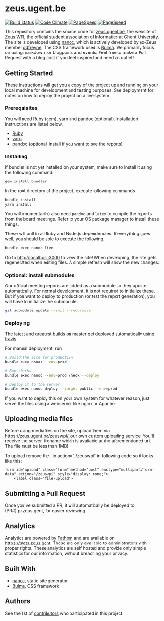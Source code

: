 # zeus.ugent.be
[![Build Status](https://api.travis-ci.com/ZeusWPI/zeus.ugent.be.svg?branch=master)](https://travis-ci.com/github/ZeusWPI/zeus.ugent.be)
[![Code Climate](https://codeclimate.com/github/ZeusWPI/zeus.ugent.be.png)](https://codeclimate.com/github/ZeusWPI/zeus.ugent.be)
[![PageSpeed](https://pagespeed-badges.herokuapp.com/?url=zeus.ugent.be&strat=desktop&showStratLabel=true)](https://developers.google.com/speed/pagespeed/insights/?url=https%3A%2F%2Fzeus.ugent.be&tab=desktop)
[![PageSpeed](https://pagespeed-badges.herokuapp.com/?url=zeus.ugent.be&strat=mobile&showStratLabel=true)](https://developers.google.com/speed/pagespeed/insights/?url=https%3A%2F%2Fzeus.ugent.be&tab=mobile)

This repository contains the source code for [zeus.ugent.be](https://zeus.ugent.be), the website of Zeus WPI, the official student association of Informatics at Ghent University. The site is developed using [nanoc](https://github.com/nanoc/nanoc), which is actively developed by ex-Zeus member [ddfreyne](https://github.com/ddfreyne). The CSS framework used is [Bulma](https://bulma.io/). We primarily focus on using markdown for blogposts and events. Feel free to make a Pull Request with a blog post if you feel inspired and need an outlet!


## Getting Started

These instructions will get you a copy of the project up and running on your local machine for development and testing purposes. See deployment for notes on how to deploy the project on a live system.

### Prerequisites

You will need Ruby (gem), yarn and pandoc (optional). Installation instructions are listed below.

* [Ruby](https://www.ruby-lang.org/en/documentation/installation/)
* [yarn](yarnpkg.com/en/docs/install)
* [pandoc](https://pandoc.org/installing.html) (optional, install if you want to see the reports)

### Installing

If bundler is not yet installed on your system, make sure to install it using the following command:

```bash
gem install bundler
```

In the root directory of the project, execute following commands

```bash
bundle install
yarn install
```

You will (momentarily) also need `pandoc` and `latex` to compile the reports from the board meetings. Refer to your OS package manager to install these things.

These will pull in all Ruby and Node.js dependencies. If everything goes well, you should be able to execute the following.

```bash
bundle exec nanoc live
```

Go to <http://localhost:3000> to view the site! When developing, the site gets regenerated when editing files. A simple refresh will show the new changes.

### Optional: install submodules

Our official meeting reports are added as a submodule so they update automatically. For normal development, it is not required to initialize these. But if you want to deploy to production (or test the report generation), you will have to initialize the submodule.

```bash
git submodule update --init --recursive
```

### Deploying

The latest and greatest builds on master get deployed automatically using [travis](https://travis-ci.org).

For manual deployment, run

```bash
# Build the site for production
bundle exec nanoc --env=prod

# Run checks
bundle exec nanoc --env=prod check --deploy

# Deploy it to the server
bundle exec nanoc deploy --target public --env=prod
```

If you want to deploy this on your own system for whatever reason, just serve the files using a webserver like nginx or Apache.

## Uploading media files

Before using mediafiles on the site, upload them via https://zeus.ugent.be/zeuswpi/, our own custom [uploading service](https://github.com/ZeusWPI/ZeusWPI). You'll receive the server-filename which is available at the aforementioned url.
The file must be less than 1MB!

To upload remove the . in action="./zeuswpi" in following code so it looks like this:
```
form id="upload" class="form" method="post" enctype="multipart/form-data" action="/zeuswpi" style="display: none;">
    <label class="file-upload">
```

## Submitting a Pull Request

Once you've submitted a PR, it will automatically be deployed to (PR#).pr.zeus.gent, for easier reviewing.

## Analytics

Analytics are powered by [Fathom](https://usefathom.com) and are available on <https://stats.zeus.gent>. These are only available to administrators with proper rights. These analytics are self hosted and provide only simple statistics for our information, without breaching your privacy.

## Built With

* [nanoc](https://github.com/nanoc/nanoc), static site generator
* [Bulma](https://bulma.io/), CSS framework

## Authors

See the list of [contributors](https://github.com/zeuswpi/zeus.ugent.be/contributors) who participated in this project.
